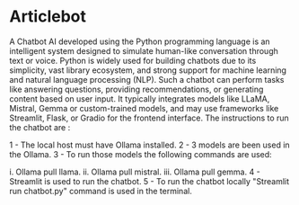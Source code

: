 # Articlebot
A Chatbot AI developed using the Python programming language is an intelligent system designed to simulate human-like conversation through text or voice. Python is widely used for building chatbots due to its simplicity, vast library ecosystem, and strong support for machine learning and natural language processing (NLP).
Such a chatbot can perform tasks like answering questions, providing recommendations, or generating content based on user input. It typically integrates models like  LLaMA, Mistral, Gemma or custom-trained models, and may use frameworks like Streamlit, Flask, or Gradio for the frontend interface.
The instructions to run the chatbot are :


1 - The local host must have Ollama installed.
2 - 3 models are been used in the Ollama.
3 - To run those models the following commands are used:


 i. Ollama pull llama.
 ii. Ollama pull mistral.
 iii. Ollama pull gemma.
4 - Streamlit is used to run the chatbot. 
5 - To run the chatbot locally "Streamlit run chatbot.py" command is used in the terminal.
